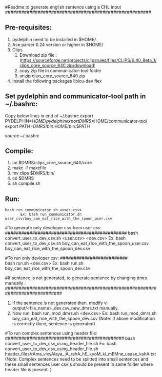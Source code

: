 #Readme to generate english sentence using a CHL input
######################################################

Pre-requisites:
--------------
1. pydelphin need to be installed in $HOME/
2. Ace parser 0.24 version or higher in $HOME/
3. Clips 
    1. Download zip file : (https://sourceforge.net/projects/clipsrules/files/CLIPS/6.40_Beta_1/clips_core_source_640.zip/download)
    2. copy zip file in communicator-tool folder
    3. unzip clips_core_source_640.zip 
4. Install the following packages
	libicu-dev flex

Set pydelphin and communicator-tool path in ~/.bashrc:
-------------------------------
Copy below lines in end of ~/.bashrc 
export PYDELPHIN=$HOME/pydelphin
export DMRS=$HOME/communicator-tool
export PATH=$DMRS/bin:$HOME/bin:$PATH


source ~/.bashrc

Compile:
-------
1. cd $DMRS/clips_core_source_640/core
2. make -f makefile
3. mv clips $DMRS/bin/
4. cd $DMRS
5. sh compile.sh

Run:
----
	bash run_communicator.sh <user.csv>
	       Ex: bash run_communicator.sh   user_csv/boy_can_eat_rice_with_the_spoon_user.csv 


#To generate only developer csv from user csv:
#############################################
	bash convert_user_to_dev_csv.sh  <user.csv> <dev.csv>
		Ex: bash convert_user_to_dev_csv.sh boy_can_eat_rice_with_the_spoon_user.csv boy_can_eat_rice_with_the_spoon_dev.csv

#To run only devloper csv:
#########################	
	bash run.sh <dev.csv>
		Ex: bash run.sh boy_can_eat_rice_with_the_spoon_dev.csv


#If sentence is not generated, to generate sentence by changing dmrs manually :
#############################################################################
1. If the sentence is not generated then, modify vi output/<file_name>_dev.csv_new_dmrs.txt manually.
2. Now run,
	bash run_mod_dmrs.sh <dev.csv>
		Ex: bash run_mod_dmrs.sh boy_can_eat_rice_with_the_spoon_dev.csv
		(Note: If above modification is correctly done, sentence is generated)

#To run complex sentences using header file:
############################################
	bash convert_user_to_dev_csv_using_header_file.sh <header-file>
		Ex: bash convert_user_to_dev_csv_using_header_file.sh header_files/rAma_vixyAlaya_jA_rahA_hE_kyoM_ki_mEMne_usase_kahA.txt
		(Note: Complex sentences need to be splitted into small sentences and 
			these small sentences user csv's should be present in same folder where header file is present.
		)
